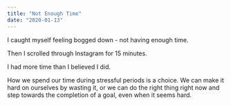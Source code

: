 ```yaml
---
title: "Not Enough Time"
date: "2020-01-13"
---
```


I caught myself feeling bogged down - not having enough time.

Then I scrolled through Instagram for 15 minutes.

I had more time than I believed I did.

How we spend our time during stressful periods is a choice. We can 
make it hard on ourselves by wasting it, or we can do the
right thing right now and step towards the completion of a goal, 
even when it seems hard.

